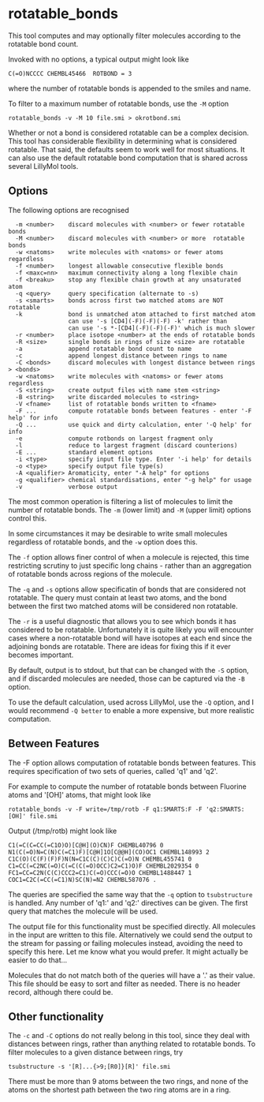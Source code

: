 # rotatable_bonds
This tool computes and may optionally filter molecules according to
the rotatable bond count.

Invoked with no options, a typical output might look like
```
C(=O)NCCCC CHEMBL45466  ROTBOND = 3
```
where the number of rotatable bonds is appended to the smiles and name.

To filter to a maximum number of rotatable bonds, use the `-M` option
```
rotatable_bonds -v -M 10 file.smi > okrotbond.smi
```

Whether or not a bond is considered rotatable can be a complex decision.
This tool has considerable flexibility in determining what is considered
rotatable. That said, the defaults seem to work well for most situations.
It can also use the default rotatable bond computation that is shared across
several LillyMol tools.

## Options
The following options are recognised
```
  -m <number>    discard molecules with <number> or fewer rotatable bonds
  -M <number>    discard molecules with <number> or more  rotatable bonds
  -w <natoms>    write molecules with <natoms> or fewer atoms regardless
  -f <number>    longest allowable consecutive flexible bonds
  -f <maxc=nn>   maximum connectivity along a long flexible chain
  -f <breaku>    stop any flexible chain growth at any unsaturated atom
  -q <query>     query specification (alternate to -s)
  -s <smarts>    bonds across first two matched atoms are NOT rotatable
  -k             bond is unmatched atom attached to first matched atom
                 can use '-s [CD4](-F)(-F)(-F) -k' rather than
                 can use '-s *-[CD4](-F)(-F)(-F)' which is much slower
  -r <number>    place isotope <number> at the ends of rotatable bonds
  -R <size>      single bonds in rings of size <size> are rotatable
  -a             append rotatable bond count to name
  -c             append longest distance between rings to name
  -C <bonds>     discard molecules with longest distance between rings > <bonds>
  -w <natoms>    write molecules with <natoms> or fewer atoms regardless
  -S <string>    create output files with name stem <string>
  -B <string>    write discarded molecules to <string>
  -V <fname>     list of rotatable bonds written to <fname>
  -F ...         compute rotatable bonds between features - enter '-F help' for info
  -Q ...         use quick and dirty calculation, enter '-Q help' for info
  -e             compute rotbonds on largest fragment only
  -l             reduce to largest fragment (discard counterions)
  -E ...         standard element options
  -i <type>      specify input file type. Enter '-i help' for details
  -o <type>      specify output file type(s)
  -A <qualifier> Aromaticity, enter "-A help" for options
  -g <qualifier> chemical standardisations, enter "-g help" for usage
  -v             verbose output
```

The most common operation is filtering a list of molecules to limit
the number of rotatable bonds. The `-m` (lower limit) and `-M` (upper
limit) options control this.

In some circumstances it may be desirable to write small molecules regardless
of rotatable bonds, and the `-w` option does this.

The `-f` option allows finer control of when a molecule is rejected, this
time restricting scrutiny to just specific long chains - rather than an
aggregation of rotatable bonds across regions of the molecule.

The `-q` and `-s` options allow specificatin of bonds that are considered
not rotatable. The query must contain at least two atoms, and the bond
between the first two matched atoms will be considered non rotatable.

The `-r` is a useful diagnostic that allows you to see which bonds it
has considered to be rotatable. Unfortunately it is quite likely you will
encounter cases where a non-rotatable bond will have isotopes at each end
since the adjoining bonds are rotatable. There are ideas for fixing this
if it ever becomes important.

By default, output is to stdout, but that can be changed with the `-S` option,
and if discarded molecules are needed, those can be captured via the `-B` option.

To use the default calculation, used across LillyMol, use the `-Q` option,
and I would recommend `-Q better` to enable a more expensive, but more
realistic computation.

## Between Features
The -F option allows computation of rotatable bonds between features.
This requires specification of two sets of queries, called 'q1' and 'q2'.

For example to compute the number of rotatable bonds between Fluorine
atoms and '[OH]' atoms, that might look like
```
rotatable_bonds -v -F write=/tmp/rotb -F q1:SMARTS:F -F 'q2:SMARTS:[OH]' file.smi
```

Output (/tmp/rotb) might look like
```
C1(=C(C=CC(=C1O)O)[C@H](O)CN)F CHEMBL40796 0
N1(C(=O)N=C(N)C(=C1)F)[C@H]1O[C@@H](CO)OC1 CHEMBL148993 2
C1C(O)(C(F)(F)F)N(N=C1C(C)(C)C)C(=O)N CHEMBL455741 0
C1=CC(=C2NC(=O)C(=C(C(=O)OCC)C2=C1)O)F CHEMBL2029354 0
FC1=CC=C2N(C(C)CCC2=C1)C(=O)CCC(=O)O CHEMBL1488447 1
COC1=C2C(=CC(=C1)N)SC(N)=N2 CHEMBL587076 .
```
The queries are specified the same way that the `-q` option to
`tsubstructure` is handled. Any number of 'q1:' and 'q2:' 
directives can be given. The first query that matches
the molecule will be used.

The output file for this functionality must be specified directly.
All molecules in the input are written to this file. Alternatively
we could send the output to the stream for passing or failing
molecules instead, avoiding the need to specify this here. Let me
know what you would prefer. It might actually be easier to do that...

Molecules that do not match both of the queries will have a '.'
as their value. This file should be easy to sort and filter as
needed. There is no header record, although there could be.

## Other functionality
The `-c` and `-C` options do not really belong in this tool,
since they deal with distances between rings, rather than anything
related to rotatable bonds. To filter molecules to a given distance
between rings, try
```
tsubstructure -s '[R]...{>9;[R0]}[R]' file.smi
```
There must be more than 9 atoms between the two rings, and
none of the atoms on the shortest path between the two ring
atoms are in a ring.
